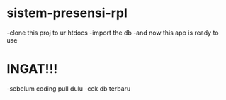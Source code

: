# sistem-presensi-rpl
 
-clone this proj to ur htdocs
-import the db
-and now this app is ready to use

# INGAT!!!

-sebelum coding pull dulu
-cek db terbaru